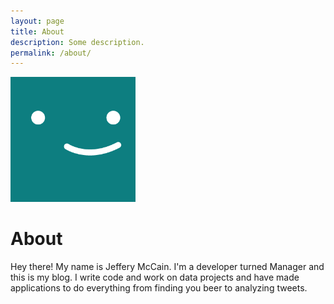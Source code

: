 ```yaml
---
layout: page
title: About
description: Some description.
permalink: /about/
---
```


<img class="img-rounded" src="/assets/img/uploads/profile.png" alt="Thiago Rossener" width="200">

# About

Hey there! My name is Jeffery McCain. I'm a developer turned Manager and this is my blog.
I write code and work on data projects and have made applications to do everything from
finding you beer to analyzing tweets.
